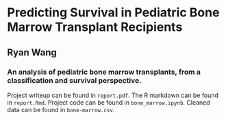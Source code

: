 # Predicting Survival in Pediatric Bone Marrow Transplant Recipients
## Ryan Wang
### An analysis of pediatric bone marrow transplants, from a classification and survival perspective.

Project writeup can be found in `report.pdf`. The R markdown can be found in `report.Rmd`.
Project code can be found in `bone_marrow.ipynb`.
Cleaned data can be found in `bone-marrow.csv`.

